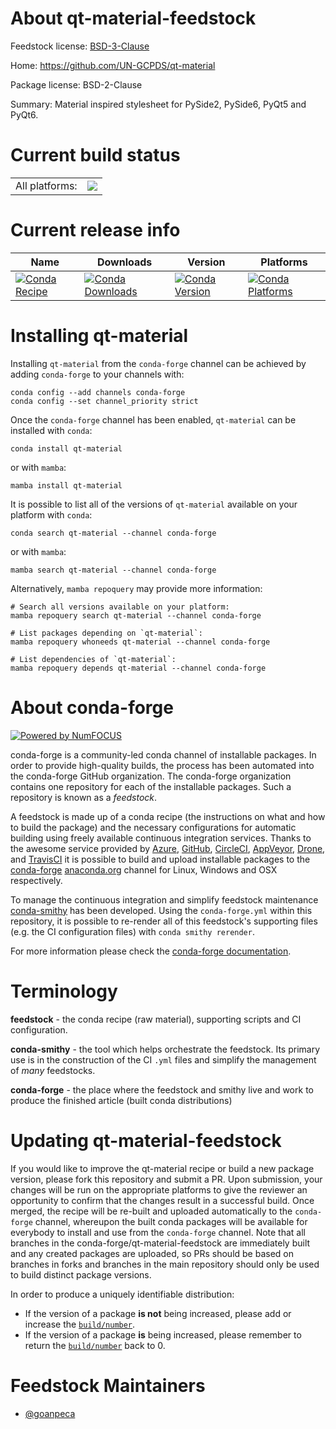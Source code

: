 About qt-material-feedstock
===========================

Feedstock license: [BSD-3-Clause](https://github.com/conda-forge/qt-material-feedstock/blob/main/LICENSE.txt)

Home: https://github.com/UN-GCPDS/qt-material

Package license: BSD-2-Clause

Summary: Material inspired stylesheet for PySide2, PySide6, PyQt5 and PyQt6.

Current build status
====================


<table><tr><td>All platforms:</td>
    <td>
      <a href="https://dev.azure.com/conda-forge/feedstock-builds/_build/latest?definitionId=17201&branchName=main">
        <img src="https://dev.azure.com/conda-forge/feedstock-builds/_apis/build/status/qt-material-feedstock?branchName=main">
      </a>
    </td>
  </tr>
</table>

Current release info
====================

| Name | Downloads | Version | Platforms |
| --- | --- | --- | --- |
| [![Conda Recipe](https://img.shields.io/badge/recipe-qt--material-green.svg)](https://anaconda.org/conda-forge/qt-material) | [![Conda Downloads](https://img.shields.io/conda/dn/conda-forge/qt-material.svg)](https://anaconda.org/conda-forge/qt-material) | [![Conda Version](https://img.shields.io/conda/vn/conda-forge/qt-material.svg)](https://anaconda.org/conda-forge/qt-material) | [![Conda Platforms](https://img.shields.io/conda/pn/conda-forge/qt-material.svg)](https://anaconda.org/conda-forge/qt-material) |

Installing qt-material
======================

Installing `qt-material` from the `conda-forge` channel can be achieved by adding `conda-forge` to your channels with:

```
conda config --add channels conda-forge
conda config --set channel_priority strict
```

Once the `conda-forge` channel has been enabled, `qt-material` can be installed with `conda`:

```
conda install qt-material
```

or with `mamba`:

```
mamba install qt-material
```

It is possible to list all of the versions of `qt-material` available on your platform with `conda`:

```
conda search qt-material --channel conda-forge
```

or with `mamba`:

```
mamba search qt-material --channel conda-forge
```

Alternatively, `mamba repoquery` may provide more information:

```
# Search all versions available on your platform:
mamba repoquery search qt-material --channel conda-forge

# List packages depending on `qt-material`:
mamba repoquery whoneeds qt-material --channel conda-forge

# List dependencies of `qt-material`:
mamba repoquery depends qt-material --channel conda-forge
```


About conda-forge
=================

[![Powered by
NumFOCUS](https://img.shields.io/badge/powered%20by-NumFOCUS-orange.svg?style=flat&colorA=E1523D&colorB=007D8A)](https://numfocus.org)

conda-forge is a community-led conda channel of installable packages.
In order to provide high-quality builds, the process has been automated into the
conda-forge GitHub organization. The conda-forge organization contains one repository
for each of the installable packages. Such a repository is known as a *feedstock*.

A feedstock is made up of a conda recipe (the instructions on what and how to build
the package) and the necessary configurations for automatic building using freely
available continuous integration services. Thanks to the awesome service provided by
[Azure](https://azure.microsoft.com/en-us/services/devops/), [GitHub](https://github.com/),
[CircleCI](https://circleci.com/), [AppVeyor](https://www.appveyor.com/),
[Drone](https://cloud.drone.io/welcome), and [TravisCI](https://travis-ci.com/)
it is possible to build and upload installable packages to the
[conda-forge](https://anaconda.org/conda-forge) [anaconda.org](https://anaconda.org/)
channel for Linux, Windows and OSX respectively.

To manage the continuous integration and simplify feedstock maintenance
[conda-smithy](https://github.com/conda-forge/conda-smithy) has been developed.
Using the ``conda-forge.yml`` within this repository, it is possible to re-render all of
this feedstock's supporting files (e.g. the CI configuration files) with ``conda smithy rerender``.

For more information please check the [conda-forge documentation](https://conda-forge.org/docs/).

Terminology
===========

**feedstock** - the conda recipe (raw material), supporting scripts and CI configuration.

**conda-smithy** - the tool which helps orchestrate the feedstock.
                   Its primary use is in the construction of the CI ``.yml`` files
                   and simplify the management of *many* feedstocks.

**conda-forge** - the place where the feedstock and smithy live and work to
                  produce the finished article (built conda distributions)


Updating qt-material-feedstock
==============================

If you would like to improve the qt-material recipe or build a new
package version, please fork this repository and submit a PR. Upon submission,
your changes will be run on the appropriate platforms to give the reviewer an
opportunity to confirm that the changes result in a successful build. Once
merged, the recipe will be re-built and uploaded automatically to the
`conda-forge` channel, whereupon the built conda packages will be available for
everybody to install and use from the `conda-forge` channel.
Note that all branches in the conda-forge/qt-material-feedstock are
immediately built and any created packages are uploaded, so PRs should be based
on branches in forks and branches in the main repository should only be used to
build distinct package versions.

In order to produce a uniquely identifiable distribution:
 * If the version of a package **is not** being increased, please add or increase
   the [``build/number``](https://docs.conda.io/projects/conda-build/en/latest/resources/define-metadata.html#build-number-and-string).
 * If the version of a package **is** being increased, please remember to return
   the [``build/number``](https://docs.conda.io/projects/conda-build/en/latest/resources/define-metadata.html#build-number-and-string)
   back to 0.

Feedstock Maintainers
=====================

* [@goanpeca](https://github.com/goanpeca/)

